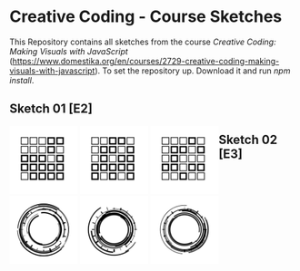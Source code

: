 # Creative Coding - Course Sketches
This Repository contains all sketches from the course _Creative Coding: Making Visuals with JavaScript_ (https://www.domestika.org/en/courses/2729-creative-coding-making-visuals-with-javascript). To set the repository up. Download it and run _npm install_.

## Sketch 01 [E2]
<div style="float: left;">
<img src="https://github.com/noahbaumgartner/creative-coding-course/blob/master/output/01/01-1.png?raw=true" width="auto" height="120">
<img src="https://github.com/noahbaumgartner/creative-coding-course/blob/master/output/01/01-2.png?raw=true" width="auto" height="120">
<img src="https://github.com/noahbaumgartner/creative-coding-course/blob/master/output/01/01-3.png?raw=true" width="auto" height="120">
</div>

## Sketch 02 [E3]
<div style="float: left;">
<img src="https://github.com/noahbaumgartner/creative-coding-course/blob/master/output/02/02-1.png?raw=true" width="auto" height="120">
<img src="https://github.com/noahbaumgartner/creative-coding-course/blob/master/output/02/02-2.png?raw=true" width="auto" height="120">
<img src="https://github.com/noahbaumgartner/creative-coding-course/blob/master/output/02/02-3.png?raw=true" width="auto" height="120">
</div>
